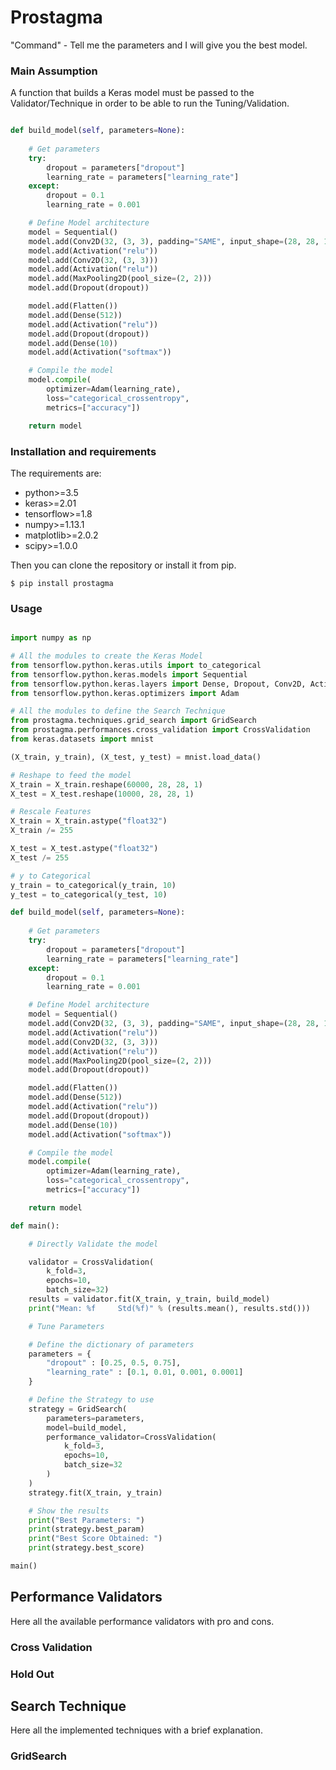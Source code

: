 # Prostagma

"Command" - Tell me the parameters and I will give you the best model.

### Main Assumption

A function that builds a Keras model must be passed to the Validator/Technique in order to be able to run the Tuning/Validation.

```python

def build_model(self, parameters=None):        
        
	# Get parameters
	try:
		dropout = parameters["dropout"]
		learning_rate = parameters["learning_rate"]
	except:
		dropout = 0.1
		learning_rate = 0.001

	# Define Model architecture
	model = Sequential()
	model.add(Conv2D(32, (3, 3), padding="SAME", input_shape=(28, 28, 1)))
	model.add(Activation("relu"))
	model.add(Conv2D(32, (3, 3)))
	model.add(Activation("relu"))
	model.add(MaxPooling2D(pool_size=(2, 2)))
	model.add(Dropout(dropout))

	model.add(Flatten())
	model.add(Dense(512))
	model.add(Activation("relu"))
	model.add(Dropout(dropout))
	model.add(Dense(10))
	model.add(Activation("softmax"))

	# Compile the model
	model.compile(
		optimizer=Adam(learning_rate),
		loss="categorical_crossentropy", 
		metrics=["accuracy"])

	return model

```

### Installation and requirements

The requirements are:

- python>=3.5
- keras>=2.01
- tensorflow>=1.8
- numpy>=1.13.1
- matplotlib>=2.0.2
- scipy>=1.0.0

Then you can clone the repository or install it from pip.

	$ pip install prostagma 

### Usage

```python

import numpy as np

# All the modules to create the Keras Model
from tensorflow.python.keras.utils import to_categorical
from tensorflow.python.keras.models import Sequential
from tensorflow.python.keras.layers import Dense, Dropout, Conv2D, Activation, MaxPooling2D, Flatten
from tensorflow.python.keras.optimizers import Adam

# All the modules to define the Search Technique
from prostagma.techniques.grid_search import GridSearch
from prostagma.performances.cross_validation import CrossValidation
from keras.datasets import mnist

(X_train, y_train), (X_test, y_test) = mnist.load_data()

# Reshape to feed the model
X_train = X_train.reshape(60000, 28, 28, 1)
X_test = X_test.reshape(10000, 28, 28, 1)

# Rescale Features
X_train = X_train.astype("float32")
X_train /= 255

X_test = X_test.astype("float32")
X_test /= 255

# y to Categorical
y_train = to_categorical(y_train, 10)
y_test = to_categorical(y_test, 10)

def build_model(self, parameters=None):        
        
	# Get parameters
	try:
		dropout = parameters["dropout"]
		learning_rate = parameters["learning_rate"]
	except:
		dropout = 0.1
		learning_rate = 0.001

	# Define Model architecture
	model = Sequential()
	model.add(Conv2D(32, (3, 3), padding="SAME", input_shape=(28, 28, 1)))
	model.add(Activation("relu"))
	model.add(Conv2D(32, (3, 3)))
	model.add(Activation("relu"))
	model.add(MaxPooling2D(pool_size=(2, 2)))
	model.add(Dropout(dropout))

	model.add(Flatten())
	model.add(Dense(512))
	model.add(Activation("relu"))
	model.add(Dropout(dropout))
	model.add(Dense(10))
	model.add(Activation("softmax"))

	# Compile the model
	model.compile(
		optimizer=Adam(learning_rate),
		loss="categorical_crossentropy", 
		metrics=["accuracy"])

	return model

def main():

	# Directly Validate the model

	validator = CrossValidation(
		k_fold=3, 
		epochs=10, 
		batch_size=32)
	results = validator.fit(X_train, y_train, build_model)
	print("Mean: %f     Std(%f)" % (results.mean(), results.std()))

	# Tune Parameters

	# Define the dictionary of parameters
	parameters = {
		"dropout" : [0.25, 0.5, 0.75],
		"learning_rate" : [0.1, 0.01, 0.001, 0.0001]
	}

	# Define the Strategy to use
	strategy = GridSearch(
		parameters=parameters, 
		model=build_model, 
		performance_validator=CrossValidation(
			k_fold=3,
			epochs=10,
			batch_size=32
		)
	)
	strategy.fit(X_train, y_train)

	# Show the results
	print("Best Parameters: ")
	print(strategy.best_param)
	print("Best Score Obtained: ")
	print(strategy.best_score)

main()

```
## Performance Validators

Here all the available performance validators with pro and cons.

### Cross Validation

### Hold Out

## Search Technique

Here all the implemented techniques with a brief explanation.

### GridSearch

